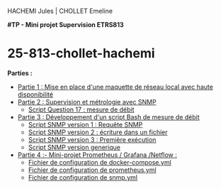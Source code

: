 HACHEMI Jules | CHOLLET Emeline 

**#TP - Mini projet Supervision ETRS813**

# 25-813-chollet-hachemi

**Parties :** 
- <a href="https://github.com/cyrillignac/25-813-chollet-hachemi/blob/main/Partie%20I%20:%20Mise%20en%20place%20d'une%20maquette%20de%20réseau%20local%20avec%20haute%20disponibilité.md"> Partie 1 : Mise en place d'une maquette de réseau local avec haute disponibilité </a>
- <a href="https://github.com/cyrillignac/25-813-chollet-hachemi/blob/main/Partie%20II%20%3A%20Supervision%20et%20m%C3%A9trologie%20avec%20SNMP.md"> Partie 2 : Supervision et métrologie avec SNMP
    - <a href="https://github.com/cyrillignac/25-813-chollet-hachemi/blob/main/script_q17_debit_sortant.sh" > Script Question 17 : mesure de débit 
- <a href="https://github.com/cyrillignac/25-813-chollet-hachemi/blob/main/Partie%20III%20%3A%20Script%20bash%20de%20mesure%20de%20d%C3%A9bit%20en%20SNMP.md"> Partie 3 : Développement d'un script Bash de mesure de débit
   - <a href="https://github.com/cyrillignac/25-813-chollet-hachemi/blob/main/snmp-1.sh"> Script SNMP version 1 : Requête SNMP 
   - <a href="https://github.com/cyrillignac/25-813-chollet-hachemi/blob/main/snmp-2.sh"> Script SNMP version 2 : écriture dans un fichier
   - <a href="https://github.com/cyrillignac/25-813-chollet-hachemi/blob/main/snmp-3.sh"> Script SNMP version 3 : Première exécution 
   - <a href="https://github.com/cyrillignac/25-813-chollet-hachemi/blob/main/ "> Script SNMP version generique 
- <a href="https://github.com/cyrillignac/25-813-chollet-hachemi/blob/main/Partie%20IV_Projet_Prometheus_Grafana_Netflow_Log.md"> Partie 4 :- Mini-projet Prometheus / Grafana /Netflow :
   - <a href="https://github.com/cyrillignac/25-813-chollet-hachemi/blob/main/docker-compose.yml"> Fichier de configuration de docker-compose.yml
   - <a href="https://github.com/cyrillignac/25-813-chollet-hachemi/blob/main/prometheus.yml"> Fichier de configuration de prometheus.yml
   - <a href="https://github.com/cyrillignac/25-813-chollet-hachemi/blob/main/snmp.yml"> Fichier de configuration de snmp.yml
    
